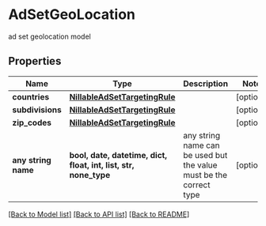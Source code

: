 # AdSetGeoLocation

ad set geolocation model

## Properties
Name | Type | Description | Notes
------------ | ------------- | ------------- | -------------
**countries** | [**NillableAdSetTargetingRule**](NillableAdSetTargetingRule.md) |  | [optional] 
**subdivisions** | [**NillableAdSetTargetingRule**](NillableAdSetTargetingRule.md) |  | [optional] 
**zip_codes** | [**NillableAdSetTargetingRule**](NillableAdSetTargetingRule.md) |  | [optional] 
**any string name** | **bool, date, datetime, dict, float, int, list, str, none_type** | any string name can be used but the value must be the correct type | [optional]

[[Back to Model list]](../README.md#documentation-for-models) [[Back to API list]](../README.md#documentation-for-api-endpoints) [[Back to README]](../README.md)


